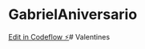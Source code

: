 # GabrielAniversario

[Edit in Codeflow ⚡️](https://stackblitz.com/~/github.com/AirtonBorges/GabrielAniversario)# Valentines
